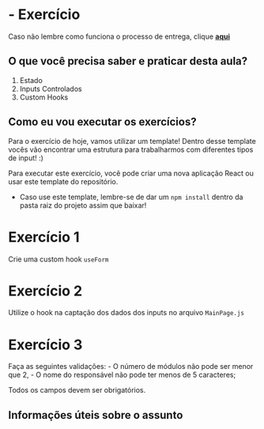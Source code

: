 # - Exercício

Caso não lembre como funciona o processo de entrega, clique [**aqui**](https://github.com/labenuexercicios/instrucoes-entrega)

## O que você precisa saber e praticar desta aula?
1. Estado
2. Inputs Controlados
3. Custom Hooks


## Como eu vou executar os exercícios?
Para o exercício de hoje, vamos utilizar um template! Dentro desse template vocês vão encontrar uma estrutura para trabalharmos com diferentes tipos de input! :)

Para executar este exercício, você pode criar uma nova aplicação React ou usar este template do repositório.

* Caso use este template, lembre-se de dar um `npm install` dentro da pasta raiz do projeto assim que baixar!

# Exercício 1
Crie uma custom hook `useForm`


# Exercício 2
Utilize o hook na captação dos dados dos inputs no arquivo `MainPage.js`

# Exercício 3
Faça as seguintes validações:
    - O número de módulos não pode ser menor que 2,
    - O nome do responsável não pode ter menos de 5 caracteres;

Todos os campos devem ser obrigatórios. 


## Informações úteis sobre o assunto


